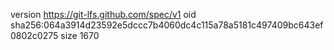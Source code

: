 version https://git-lfs.github.com/spec/v1
oid sha256:064a3914d23592e5dccc7b4060dc4c115a78a5181c497409bc643ef0802c0275
size 1670
